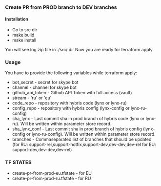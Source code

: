 ### Create PR from PROD branch to DEV branches
#### Installation
  * Go to src dir
  * make build
  * make install

You will see log.zip file in ./src/ dir
Now you are ready for terraform apply

### Usage
You have to provide the following variables while terraform apply:
 * bot_secret - secret for skype bot
 * channel - channel for skype bot
 * github_api_token - Github API Token with full access (vault)
 * stream - 'ru' or 'eu'
 * code_repo - repository with hybris code (lynx or lynx-ru)
 * config_repo - repository with hybris config (lynx-config or lynx-ru-config)
 * sha_lynx - Last commit sha in prod branch of hybris code (lynx or lynx-ru).
   Will be written within parameter store record.
 * sha_lynx_conf - Last commit sha in prod branch of hybris config (lynx-config or lynx-ru-config).
   Will be written within parameter store record.
 * branches - Commaseparated list of branches that should be updated
   (for RU: support-rel,support-hotfix,support-dev,dev-dev,dev-rel  for EU: support-dev,dev-dev,dev-rel)

### TF STATES
 * create-pr-from-prod-eu.tfstate - for EU
 * create-pr-from-prod-ru.tfstate - for RU